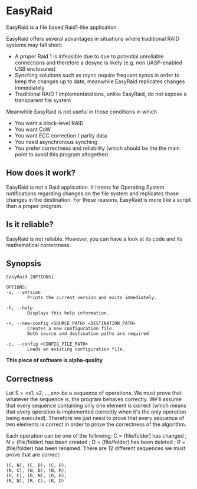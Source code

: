 # EasyRaid
EasyRaid is a file based Raid1-like application. 

EasyRaid offers several advantages in situations where traditional RAID systems may fall short:
* A proper Raid 1 is infeasible due to due to potential unreliable connections and therefore a desync is likely (e.g. non UASP-enabled USB enclosures)
* Synching solutions such as rsync require frequent syncs in order to keep the changes up to date, meanwhile EasyRaid replicates changes immediately
* Traditional RAID 1 implementatations, unlike EasyRaid, do not expose a transparent file system

Meanwhile EasyRaid is not useful in those conditions in which
* You want a block-level RAID
* You want CoW
* You want ECC correction / parity data
* You need asynchronous synching
* You prefer correctness and reliability (which should be the the main point to avoid this program altogether)

## How does it work?
EasyRaid is not a Raid application. It listens for Operating System notifications regarding changes on the file system and replicates those changes in the destination. For these reasons, EasyRaid is more like a script than a proper program.

## Is it reliable?
EasyRaid is not reliable. However, you can have a look at its code and its mathematical correctness.

## Synopsis
```
EasyRaid [OPTIONS]

OPTIONS:
-v, --version
        Prints the current version and exits immediately.

-h, --help
        Displays this help information.

-n, --new-config <SOURCE_PATH> <DESTINATION_PATH>
        Creates a new configuration file.
        Both source and destination paths are required

-c, --config <CONFIG_FILE_PATH>
        Loads an existing configuration file.
```

**This piece of software is alpha-quality**

## Correctness
Let S = <s1, s2, ...,sn> be a sequence of operations. We must prove that whatever the sequence is, the program behaves correctly. We'll assume that every sequence containing only one element is correct (which means that every operation is implemented correctly when it's the only operation being executed).
Therefore we just need to prove that every sequence of two elements is correct in order to prove the correctness of the algorithm.

Each operation can be one of the following: C = (file/folder) has changed ; N = (file/folder) has been created ; D = (file/folder) has been deleted ; R = (file/folder) has been renamed. There are 12 different sequences we must prove that are correct:

```
(C, N), (C, D), (C, R),
(N, C), (N, D), (N, R),
(D, C), (D, N), (D, R),
(R, N), (R, C), (R, D)
```
